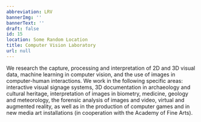 ```yaml
---
abbreviation: LRV
bannerImg: ''
bannerText: ''
draft: false
id: 15
location: Some Random Location
title: Computer Vision Laboratory
url: null
---
```


We research the capture, processing and interpretation of 2D and 3D visual data, machine learning in computer vision, and the use of images in computer-human interactions. We work in the following specific areas: interactive visual signage systems, 3D documentation in archaeology and cultural heritage, interpretation of images in biometry, medicine, geology and meteorology, the forensic analysis of images and video, virtual and augmented reality, as well as in the production of computer games and in new media art installations (in cooperation with the Academy of Fine Arts).